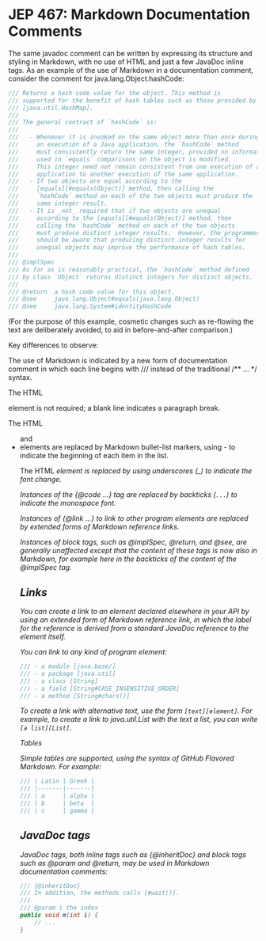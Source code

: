# JEP 467: Markdown Documentation Comments

The same javadoc comment can be written by expressing its structure and styling in Markdown, with no use of HTML and just a few JavaDoc inline tags. As an example of the use of Markdown in a documentation comment, consider the comment for java.lang.Object.hashCode:

```java
/// Returns a hash code value for the object. This method is
/// supported for the benefit of hash tables such as those provided by
/// [java.util.HashMap].
///
/// The general contract of `hashCode` is:
///
///   - Whenever it is invoked on the same object more than once during
///     an execution of a Java application, the `hashCode` method
///     must consistently return the same integer, provided no information
///     used in `equals` comparisons on the object is modified.
///     This integer need not remain consistent from one execution of an
///     application to another execution of the same application.
///   - If two objects are equal according to the
///     [equals][#equals(Object)] method, then calling the
///     `hashCode` method on each of the two objects must produce the
///     same integer result.
///   - It is _not_ required that if two objects are unequal
///     according to the [equals][#equals(Object)] method, then
///     calling the `hashCode` method on each of the two objects
///     must produce distinct integer results.  However, the programmer
///     should be aware that producing distinct integer results for
///     unequal objects may improve the performance of hash tables.
///
/// @implSpec
/// As far as is reasonably practical, the `hashCode` method defined
/// by class `Object` returns distinct integers for distinct objects.
///
/// @return  a hash code value for this object.
/// @see     java.lang.Object#equals(java.lang.Object)
/// @see     java.lang.System#identityHashCode
```

(For the purpose of this example, cosmetic changes such as re-flowing the text are deliberately avoided, to aid in before-and-after comparison.)

Key differences to observe:

The use of Markdown is indicated by a new form of documentation comment in which each line begins with /// instead of the traditional /** ... */ syntax.

The HTML <p> element is not required; a blank line indicates a paragraph break.

The HTML <ul> and <li> elements are replaced by Markdown bullet-list markers, using - to indicate the beginning of each item in the list.

The HTML <em> element is replaced by using underscores (_) to indicate the font change.

Instances of the {@code ...} tag are replaced by backticks (`...`) to indicate the monospace font.

Instances of {@link ...} to link to other program elements are replaced by extended forms of Markdown reference links.

Instances of block tags, such as @implSpec, @return, and @see, are generally unaffected except that the content of these tags is now also in Markdown, for example here in the backticks of the content of the @implSpec tag.

## Links

You can create a link to an element declared elsewhere in your API by using an extended form of Markdown reference link, in which the label for the reference is derived from a standard JavaDoc reference to the element itself.

You can link to any kind of program element:

```java
/// - a module [java.base/]
/// - a package [java.util]
/// - a class [String]
/// - a field [String#CASE_INSENSITIVE_ORDER]
/// - a method [String#chars()]
```

To create a link with alternative text, use the form `[text][element]`. For example, to create a link to java.util.List with the text a list, you can write `[a list][List]`. 

Tables

Simple tables are supported, using the syntax of GitHub Flavored Markdown. For example:

```java
/// | Latin | Greek |
/// |-------|-------|
/// | a     | alpha |
/// | b     | beta  |
/// | c     | gamma |
```

## JavaDoc tags

JavaDoc tags, both inline tags such as {@inheritDoc} and block tags such as @param and @return, may be used in Markdown documentation comments:

```java
/// {@inheritDoc}
/// In addition, the methods calls [#wait()].
///
/// @param i the index
public void m(int i) {
    // ...
}
```

